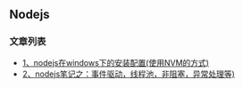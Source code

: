 Nodejs
---

### 文章列表

- [1、nodejs在windows下的安装配置(使用NVM的方式)](./contents/1.md)
- [2、nodejs笔记之：事件驱动，线程池，非阻塞，异常处理等)](./contents/2.md)